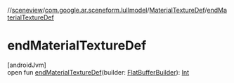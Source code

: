 //[sceneview](../../../index.md)/[com.google.ar.sceneform.lullmodel](../index.md)/[MaterialTextureDef](index.md)/[endMaterialTextureDef](end-material-texture-def.md)

# endMaterialTextureDef

[androidJvm]\
open fun [endMaterialTextureDef](end-material-texture-def.md)(builder: [FlatBufferBuilder](../../com.google.flatbuffers/-flat-buffer-builder/index.md)): [Int](https://kotlinlang.org/api/latest/jvm/stdlib/kotlin/-int/index.html)
